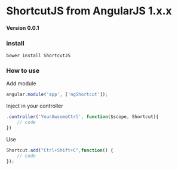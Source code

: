 # ShortcutJS from AngularJS 1.x.x

#### Version 0.0.1
### install
```shell
bower install ShortcutJS
```
### How to use
 Add module
```javascript
angular.module('app', ['ngShortcut']);
```
Inject in your controller
```javascript
.controller('YourAwsomeCtrl', function($scope, Shortcut){
    // code
})
```
Use
```javascript
Shortcut.add("Ctrl+Shift+C",function() {
	// code
});
```
